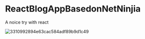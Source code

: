 # ReactBlogAppBasedonNetNinjia

A noice try with react

![3310992894e63cac584adf89b9d1c49](https://user-images.githubusercontent.com/13762187/143327088-1927e692-98dd-41c6-9afd-bb8607a4023d.png)
